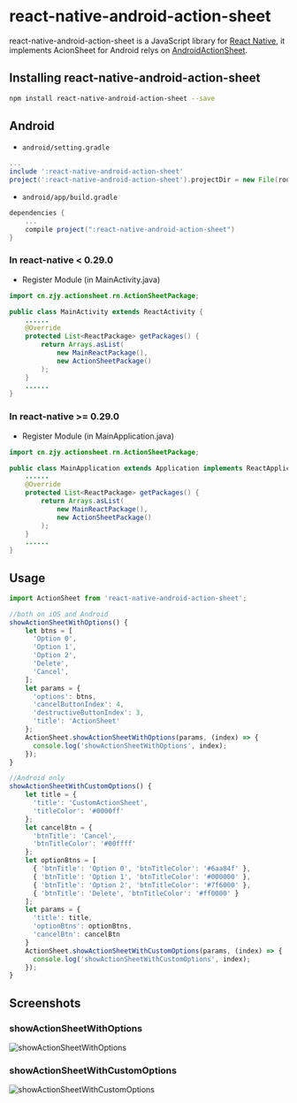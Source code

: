 # react-native-android-action-sheet
react-native-android-action-sheet is a JavaScript library for [React Native](https://facebook.github.io/react-native/),
it implements AcionSheet for Android relys on [AndroidActionSheet](https://github.com/zongjingyao/AndroidActionSheet).

## Installing react-native-android-action-sheet
```bash
npm install react-native-android-action-sheet --save
```

## Android
* `android/setting.gradle`

```gradle
...
include ':react-native-android-action-sheet'
project(':react-native-android-action-sheet').projectDir = new File(rootProject.projectDir, '../node_modules/react-native-android-action-sheet/android')
```

* `android/app/build.gradle`

```gradle
dependencies {
    ...
    compile project(":react-native-android-action-sheet")
}
```

### In react-native < 0.29.0
* Register Module (in MainActivity.java)

```java
import cn.zjy.actionsheet.rn.ActionSheetPackage; 

public class MainActivity extends ReactActivity {
    ......
    @Override
    protected List<ReactPackage> getPackages() {
        return Arrays.asList(
            new MainReactPackage(),
            new ActionSheetPackage()
        );
    }
    ......
}
```

### In react-native >= 0.29.0
* Register Module (in MainApplication.java)

```java
import cn.zjy.actionsheet.rn.ActionSheetPackage; 

public class MainApplication extends Application implements ReactApplication {
    ......
    @Override
    protected List<ReactPackage> getPackages() {
        return Arrays.asList(
            new MainReactPackage(),
            new ActionSheetPackage()
        );
    }
    ......
}
```

## Usage

```js
import ActionSheet from 'react-native-android-action-sheet';

//both on iOS and Android
showActionSheetWithOptions() {
    let btns = [
      'Option 0',
      'Option 1',
      'Option 2',
      'Delete',
      'Cancel',
    ];
    let params = {
      'options': btns,
      'cancelButtonIndex': 4,
      'destructiveButtonIndex': 3,
      'title': 'ActionSheet'
    };
    ActionSheet.showActionSheetWithOptions(params, (index) => {
      console.log('showActionSheetWithOptions', index);
    });
}

//Android only
showActionSheetWithCustomOptions() {
    let title = {
      'title': 'CustomActionSheet',
      'titleColor': '#0000ff'
    };
    let cancelBtn = {
      'btnTitle': 'Cancel',
      'btnTitleColor': '#00ffff'
    };
    let optionBtns = [
      { 'btnTitle': 'Option 0', 'btnTitleColor': '#6aa84f' },
      { 'btnTitle': 'Option 1', 'btnTitleColor': '#000000' },
      { 'btnTitle': 'Option 2', 'btnTitleColor': '#7f6000' },
      { 'btnTitle': 'Delete', 'btnTitleColor': '#ff0000' }
    ];
    let params = {
      'title': title,
      'optionBtns': optionBtns,
      'cancelBtn': cancelBtn
    }
    ActionSheet.showActionSheetWithCustomOptions(params, (index) => {
      console.log('showActionSheetWithCustomOptions', index);
    });
}

```

## Screenshots
### showActionSheetWithOptions
![showActionSheetWithOptions](https://raw.githubusercontent.com/zongjingyao/react-native-android-action-sheet/master/screenshots/showActionSheetWithOptions.png)

### showActionSheetWithCustomOptions
![showActionSheetWithCustomOptions](https://raw.githubusercontent.com/zongjingyao/react-native-android-action-sheet/master/screenshots/showActionSheetWithCustomOptions.png)